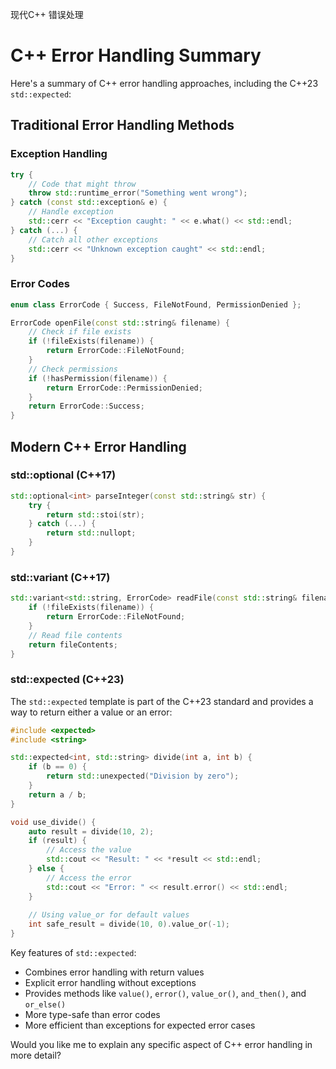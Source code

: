 现代C++ 错误处理





# C++ Error Handling Summary

Here's a summary of C++ error handling approaches, including the C++23 `std::expected`:

## Traditional Error Handling Methods

### Exception Handling

```cpp
try {
    // Code that might throw
    throw std::runtime_error("Something went wrong");
} catch (const std::exception& e) {
    // Handle exception
    std::cerr << "Exception caught: " << e.what() << std::endl;
} catch (...) {
    // Catch all other exceptions
    std::cerr << "Unknown exception caught" << std::endl;
}
```

### Error Codes

```cpp
enum class ErrorCode { Success, FileNotFound, PermissionDenied };

ErrorCode openFile(const std::string& filename) {
    // Check if file exists
    if (!fileExists(filename)) {
        return ErrorCode::FileNotFound;
    }
    // Check permissions
    if (!hasPermission(filename)) {
        return ErrorCode::PermissionDenied;
    }
    return ErrorCode::Success;
}
```

## Modern C++ Error Handling

### std::optional (C++17)

```cpp
std::optional<int> parseInteger(const std::string& str) {
    try {
        return std::stoi(str);
    } catch (...) {
        return std::nullopt;
    }
}
```

### std::variant (C++17)

```cpp
std::variant<std::string, ErrorCode> readFile(const std::string& filename) {
    if (!fileExists(filename)) {
        return ErrorCode::FileNotFound;
    }
    // Read file contents
    return fileContents;
}
```

### std::expected (C++23)

The `std::expected` template is part of the C++23 standard and provides a way to return either a value or an error:

```cpp
#include <expected>
#include <string>

std::expected<int, std::string> divide(int a, int b) {
    if (b == 0) {
        return std::unexpected("Division by zero");
    }
    return a / b;
}

void use_divide() {
    auto result = divide(10, 2);
    if (result) {
        // Access the value
        std::cout << "Result: " << *result << std::endl;
    } else {
        // Access the error
        std::cout << "Error: " << result.error() << std::endl;
    }
    
    // Using value_or for default values
    int safe_result = divide(10, 0).value_or(-1);
}
```

Key features of `std::expected`:

- Combines error handling with return values
- Explicit error handling without exceptions
- Provides methods like `value()`, `error()`, `value_or()`, `and_then()`, and `or_else()`
- More type-safe than error codes
- More efficient than exceptions for expected error cases

Would you like me to explain any specific aspect of C++ error handling in more detail?